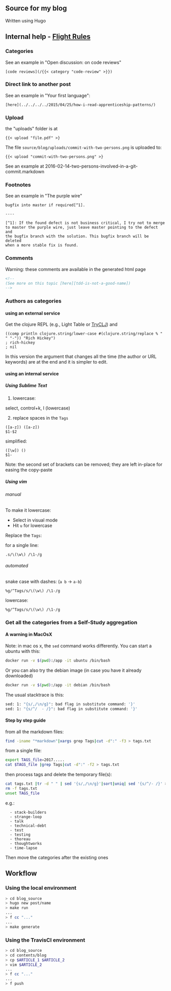 ## Source for my blog

Written using Hugo

## Internal help - [Flight Rules](https://github.com/k88hudson/git-flight-rules#what-are-flight-rules)

### Categories

See an example in "Open discussion: on code reviews"

````
[code reviews](/{{< category "code-review" >}})
````

### Direct link to another post

See an example in "Your first language":

````
[here](../../../../2015/04/25/how-i-read-apprenticeship-patterns/) 
````

### Upload

the "uploads" folder is at 

```
{{< upload "file.pdf" >} 
```

The file ``source/blog/uploads/commit-with-two-persons.png`` is uploaded to:

```
{{< upload "commit-with-two-persons.png" >} 
```

See an example at 2016-02-14-two-persons-involved-in-a-git-commit.markdown

### Footnotes

See an example in "The purple wire"

````
bugfix into master if required[^1].

----

[^1]: If the found defect is not business critical, I try not to merge
to master the purple wire, just leave master pointing to the defect and
the bugfix branch with the solution. This bugfix branch will be deleted
when a more stable fix is found.
````


### Comments

Warning: these comments are available in the generated html page

````html
<!-- 
(See more on this topic [here][tdd-is-not-a-good-name])
-->
````

### Authors as categories

#### using an external service

Get the clojure REPL (e.g., Light Table or [TryCLJ](http://www.tryclj.com/)) and 

````
((comp println clojure.string/lower-case #(clojure.string/replace % " " "-")) "Rich Hickey")
; rich-hickey
; nil
````

In this version the argument that changes all the time (the author or URL keywords) are at the end and it is simpler to edit.

#### using an internal service

##### Using Sublime Text

1. lowercase:

  select, control+k, l (lowercase)

2. replace spaces in the `Tags`

```
([a-z]) ([a-z])
$1-$2
```

simplified:

```
([\w]) ()
$1-
```

Note: the second set of brackets can be removed; they are left in-place for easing the copy-paste

##### Using vim

###### manual

To make it lowercase:

  * Select in visual mode
  * Hit `u` for lowercase

Replace the `Tags`:

for a single line:

```
.s/\(\w\) /\1-/g
```

###### automated

snake case with dashes: (``a b`` -> ``a-b``)

```
%g/^Tags/s/\(\w\) /\1-/g
```

lowercase:

```
%g/^Tags/s/\(\w\) /\1-/g
```

### Get all the categories from a Self-Study aggregation

#### A warning in MacOsX

Note: in mac os x, the ``sed`` command works differently. You can start a ubuntu with this:

```bash
docker run -v $(pwd):/app -it ubuntu /bin/bash
```

Or you can also try the debian image (in case you have it already downloaded)

```bash
docker run -v $(pwd):/app -it debian /bin/bash
```

The usual stacktrace is this:

```bash
sed: 1: "{s/,/\n/g}": bad flag in substitute command: '}'
sed: 1: "{s/^/  - /}": bad flag in substitute command: '}'
```

#### Step by step guide

from all the markdown files:

```bash
find -iname "*markdown"|xargs grep Tags|cut -d":" -f3 > tags.txt
```

from a single file:
```bash
export TAGS_file=2017.....
cat $TAGS_file |grep Tags|cut -d":" -f2 > tags.txt
```

then process tags and delete the temporary file(s):
```bash
cat tags.txt |tr -d " " | sed '{s/,/\n/g}'|sort|uniq| sed '{s/^/- /}' >> $TAGS_file
rm -f tags.txt
unset TAGS_file
```

e.g.:

```
  - stack-builders
  - strange-loop
  - talk
  - technical-debt
  - test
  - testing
  - thoreau
  - thoughtworks
  - time-lapse
```

Then move the categories after the existing ones

## Workflow

### Using the local environment

```bash
> cd blog_source
> hugo new post/name
> make run
...
> f cc "..."
...
> make generate
```

### Using the TravisCI environment

```bash
> cd blog_source
> cd contents/blog 
> cp $ARTICLE_1 $ARTICLE_2
> vim $ARTICLE_2
...
> f cc "..."
...
> f push
```


